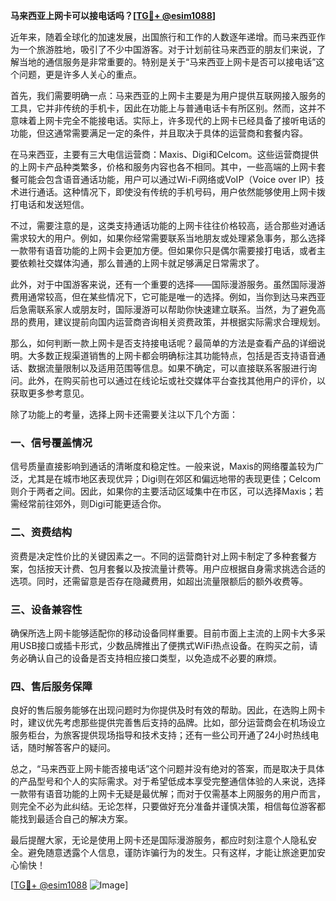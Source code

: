 **马来西亚上网卡可以接电话吗？[[TG💪+ @esim1088](https://t.me/s/esim1088)]**

近年来，随着全球化的加速发展，出国旅行和工作的人数逐年递增。而马来西亚作为一个旅游胜地，吸引了不少中国游客。对于计划前往马来西亚的朋友们来说，了解当地的通信服务是非常重要的。特别是关于“马来西亚上网卡是否可以接电话”这个问题，更是许多人关心的重点。

首先，我们需要明确一点：马来西亚的上网卡主要是为用户提供互联网接入服务的工具，它并非传统的手机卡，因此在功能上与普通电话卡有所区别。然而，这并不意味着上网卡完全不能接电话。实际上，许多现代的上网卡已经具备了接听电话的功能，但这通常需要满足一定的条件，并且取决于具体的运营商和套餐内容。

在马来西亚，主要有三大电信运营商：Maxis、Digi和Celcom。这些运营商提供的上网卡产品种类繁多，价格和服务内容也各不相同。其中，一些高端的上网卡套餐可能会包含语音通话功能，用户可以通过Wi-Fi网络或VoIP（Voice over IP）技术进行通话。这种情况下，即使没有传统的手机号码，用户依然能够使用上网卡拨打电话和发送短信。

不过，需要注意的是，这类支持通话功能的上网卡往往价格较高，适合那些对通话需求较大的用户。例如，如果你经常需要联系当地朋友或处理紧急事务，那么选择一款带有语音功能的上网卡会更加方便。但如果你只是偶尔需要接打电话，或者主要依赖社交媒体沟通，那么普通的上网卡就足够满足日常需求了。

此外，对于中国游客来说，还有一个重要的选择——国际漫游服务。虽然国际漫游费用通常较高，但在某些情况下，它可能是唯一的选择。例如，当你到达马来西亚后急需联系家人或朋友时，国际漫游可以帮助你快速建立联系。当然，为了避免高昂的费用，建议提前向国内运营商咨询相关资费政策，并根据实际需求合理规划。

那么，如何判断一款上网卡是否支持接电话呢？最简单的方法是查看产品的详细说明。大多数正规渠道销售的上网卡都会明确标注其功能特点，包括是否支持语音通话、数据流量限制以及适用范围等信息。如果不确定，可以直接联系客服进行询问。此外，在购买前也可以通过在线论坛或社交媒体平台查找其他用户的评价，以获取更多参考意见。

除了功能上的考量，选择上网卡还需要关注以下几个方面：

### 一、信号覆盖情况

信号质量直接影响到通话的清晰度和稳定性。一般来说，Maxis的网络覆盖较为广泛，尤其是在城市地区表现优异；Digi则在郊区和偏远地带的表现更佳；Celcom则介于两者之间。因此，如果你的主要活动区域集中在市区，可以选择Maxis；若需经常前往郊外，则Digi可能更适合你。

### 二、资费结构

资费是决定性价比的关键因素之一。不同的运营商针对上网卡制定了多种套餐方案，包括按天计费、包月套餐以及按流量计费等。用户应根据自身需求挑选合适的选项。同时，还需留意是否存在隐藏费用，如超出流量限额后的额外收费等。

### 三、设备兼容性

确保所选上网卡能够适配你的移动设备同样重要。目前市面上主流的上网卡大多采用USB接口或插卡形式，少数品牌推出了便携式WiFi热点设备。在购买之前，请务必确认自己的设备是否支持相应接口类型，以免造成不必要的麻烦。

### 四、售后服务保障

良好的售后服务能够在出现问题时为你提供及时有效的帮助。因此，在选购上网卡时，建议优先考虑那些提供完善售后支持的品牌。比如，部分运营商会在机场设立服务柜台，为旅客提供现场指导和技术支持；还有一些公司开通了24小时热线电话，随时解答客户的疑问。

总之，“马来西亚上网卡能否接电话”这个问题并没有绝对的答案，而是取决于具体的产品型号和个人的实际需求。对于希望低成本享受完整通信体验的人来说，选择一款带有语音功能的上网卡无疑是最优解；而对于仅需基本上网服务的用户而言，则完全不必为此纠结。无论怎样，只要做好充分准备并谨慎决策，相信每位游客都能找到最适合自己的解决方案。

最后提醒大家，无论是使用上网卡还是国际漫游服务，都应时刻注意个人隐私安全。避免随意透露个人信息，谨防诈骗行为的发生。只有这样，才能让旅途更加安心愉快！

[[TG💪+ @esim1088](https://t.me/s/esim1088) ![Image](https://i.postimg.cc/4NQfJmqS/Snipaste-2025-05-13-00-14-12.png)]
